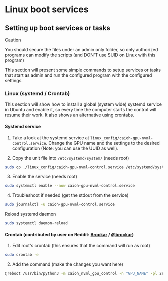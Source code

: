 # Linux boot services

## Setting up boot services or tasks

> [!CAUTION]
> You should secure the files under an admin only folder, so only authorized programs can modify the scripts (and DON'T use SUID on Linux with this program)

This section will present some simple commands to setup services or tasks that start as admin and run the configured program with the configured settings.

### Linux (systemd / Crontab)

This section will show how to install a global (system wide) systemd service in Ubuntu and enable it, so every time the computer starts the control will resume their work. It also shows an alternative using crontabs.

#### Systemd service

1. Take a look at the systemd service at `linux_config/caioh-gpu-nvml-control.service`. Change the GPU name and the settings to the desired configuration (Note: you can use the UUID as well).

2. Copy the unit file into `/etc/systemd/system/` (needs root)

```bash
sudo cp ./linux_config/caioh-gpu-nvml-control.service /etc/systemd/system/
```

3. Enable the service (needs root)

```bash
sudo systemctl enable --now caioh-gpu-nvml-control.service
```

4. Troubleshoot if needed (get the stdout from the service)

```bash
sudo journalctl -u caioh-gpu-nvml-control.service
```

Reload systemd daemon

```bash
sudo systemctl daemon-reload
```

#### Crontab (contributed by user on Reddit: [Brockar](https://www.reddit.com/r/wayland/comments/1arjtxj/comment/my4yfio/?utm_source=share&utm_medium=web3x&utm_name=web3xcss&utm_term=1&utm_content=share_button) / [@brockar](https://github.com/brockar))

1. Edit root's crontab (this ensures that the command will run as root)

```bash
sudo crontab -e
```

2. Add the command (make the changes you want here)

```bash
@reboot /usr/bin/python3 -m caioh_nvml_gpu_control -n "GPU_NAME" -pl 290 -tl 65 -sp "0:50,36:55,40:75,45:100"
```
